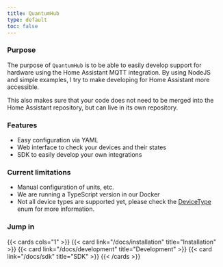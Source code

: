 ```yaml
---
title: QuantumHub
type: default
toc: false
---
```


### Purpose

The purpose of `QuantumHub` is to be able to easily develop support for hardware using the Home Assistant MQTT integration. By using NodeJS and simple examples, I try to make developing for Home Assistant more accessible.

This also makes sure that your code does not need to be merged into the Home Assistant repository, but can live in its own repository.

### Features

- Easy configuration via YAML
- Web interface to check your devices and their states
- SDK to easily develop your own integrations

### Current limitations

- Manual configuration of units, etc.
- We are running a TypeScript version in our Docker
- Not all device types are supported yet, please check the [DeviceType](https://github.com/sorted-bits/quantumhub-sdk/blob/main/src/enums/device-type.ts) enum for more information.

### Jump in

{{< cards cols="1" >}}
  {{< card link="/docs/installation" title="Installation" >}}
  {{< card link="/docs/development" title="Development" >}}
  {{< card link="/docs/sdk" title="SDK" >}}
{{< /cards >}}
